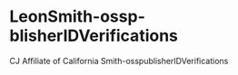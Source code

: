 # LeonSmith-ossp-blisherIDVerifications
CJ Affiliate of California Smith-osspublisherIDVerifications
